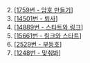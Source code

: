 2. [[1759번 - 암호 만들기](https://www.acmicpc.net/problem/1759)]
3. [[14501번 - 퇴사](https://www.acmicpc.net/problem/14501)]
4. [[14889번 - 스타트와 링크](https://www.acmicpc.net/problem/14889)]
5. [[15661번 - 링크와 스타트](https://www.acmicpc.net/problem/15661)]
6. [[2529번 - 부등호](https://www.acmicpc.net/problem/2529)]
7. [[1248번 - 맞춰봐](https://www.acmicpc.net/problem/1248)]
